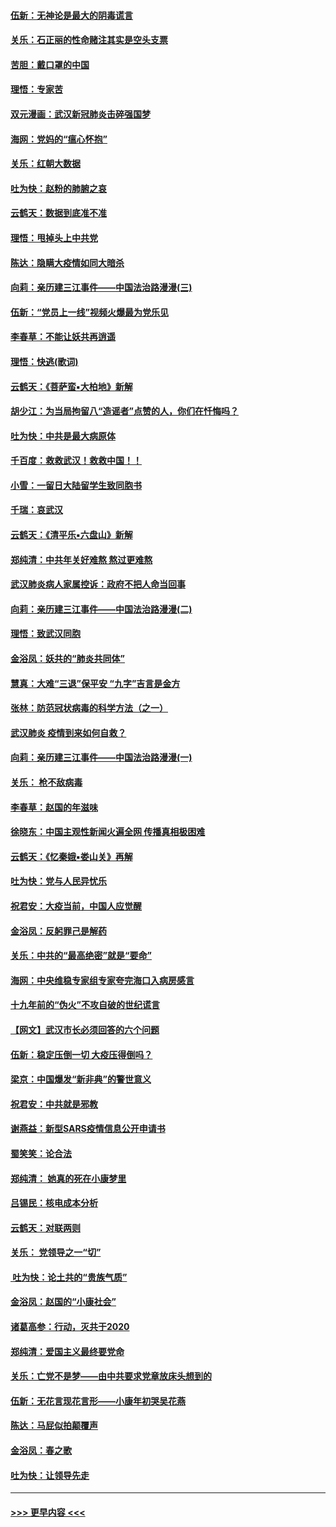 #### [伍新：无神论是最大的阴毒谎言](../pages/nsc993/n11846129.md?t=02070122) 
#### [关乐：石正丽的性命赌注其实是空头支票](../pages/nsc993/n11846109.md?t=02070122) 
#### [苦胆：戴口罩的中国](../pages/nsc993/n11845576.md?t=02070122) 
#### [理悟：专家苦](../pages/nsc993/n11845564.md?t=02070122) 
#### [双元漫画：武汉新冠肺炎击碎强国梦](../pages/nsc993/n11843320.md?t=02070122) 
#### [海网：党妈的“瘟心怀抱”](../pages/nsc993/n11840740.md?t=02070122) 
#### [关乐：红朝大数据](../pages/nsc993/n11840675.md?t=02070122) 
#### [吐为快：赵粉的肺腑之哀](../pages/nsc993/n11840618.md?t=02070122) 
#### [云鹤天：数据到底准不准](../pages/nsc993/n11840325.md?t=02070122) 
#### [理悟：甩掉头上中共党](../pages/nsc993/n11838826.md?t=02070122) 
#### [陈达：隐瞒大疫情如同大暗杀](../pages/nsc993/n11838771.md?t=02070122) 
#### [向莉：亲历建三江事件——中国法治路漫漫(三)](../pages/nsc993/n11831825.md?t=02070122) 
#### [伍新：“党员上一线”视频火爆最为党乐见](../pages/nsc993/n11838200.md?t=02070122) 
#### [李春草：不能让妖共再逍遥](../pages/nsc993/n11838102.md?t=02070122) 
#### [理悟：快逃(歌词)](../pages/nsc993/n11838083.md?t=02070122) 
#### [云鹤天：《菩萨蛮▪大柏地》新解](../pages/nsc993/n11838059.md?t=02070122) 
#### [胡少江：为当局拘留八“造谣者”点赞的人，你们在忏悔吗？](../pages/nsc993/n11836801.md?t=02070122) 
#### [吐为快：中共是最大病原体](../pages/nsc993/n11836748.md?t=02070122) 
#### [千百度：救救武汉！救救中国！！](../pages/nsc993/n11836145.md?t=02070122) 
#### [小雪：一留日大陆留学生致同胞书](../pages/nsc993/n11834624.md?t=02070122) 
#### [千瑞：哀武汉](../pages/nsc993/n11833647.md?t=02070122) 
#### [云鹤天：《清平乐▪六盘山》新解](../pages/nsc993/n11833611.md?t=02070122) 
#### [郑纯清：中共年关好难熬 熬过更难熬](../pages/nsc993/n11833489.md?t=02070122) 
#### [武汉肺炎病人家属控诉：政府不把人命当回事](../pages/nsc993/n11833205.md?t=02070122) 
#### [向莉：亲历建三江事件——中国法治路漫漫(二)](../pages/nsc993/n11829102.md?t=02070122) 
#### [理悟：致武汉同胞](../pages/nsc993/n11831522.md?t=02070122) 
#### [金浴凤：妖共的“肺炎共同体”](../pages/nsc993/n11829448.md?t=02070122) 
#### [慧真：大难“三退”保平安 “九字”吉言是金方](../pages/nsc993/n11829501.md?t=02070122) 
#### [张林：防范冠状病毒的科学方法（之一）](../pages/nsc993/n11828618.md?t=02070122) 
#### [武汉肺炎 疫情到来如何自救？](../pages/nsc993/n11827632.md?t=02070122) 
#### [向莉：亲历建三江事件——中国法治路漫漫(一)](../pages/nsc993/n11827190.md?t=02070122) 
#### [关乐： 枪不敌病毒](../pages/nsc993/n11826746.md?t=02070122) 
#### [李春草：赵国的年滋味](../pages/nsc993/n11826321.md?t=02070122) 
#### [徐晓东：中国主观性新闻火遍全网 传播真相极困难](../pages/nsc993/n11826508.md?t=02070122) 
#### [云鹤天：《忆秦娥▪娄山关》再解](../pages/nsc993/n11824682.md?t=02070122) 
#### [吐为快：党与人民异忧乐](../pages/nsc993/n11824660.md?t=02070122) 
#### [祝君安：大疫当前，中国人应觉醒](../pages/nsc993/n11821946.md?t=02070122) 
#### [金浴凤：反躬罪己是解药](../pages/nsc993/n11820280.md?t=02070122) 
#### [关乐：中共的“最高绝密”就是“要命”](../pages/nsc993/n11816946.md?t=02070122) 
#### [海网：中央维稳专家组专家夸完海口入病房感言](../pages/nsc993/n11815138.md?t=02070122) 
#### [十九年前的“伪火”不攻自破的世纪谎言](../pages/nsc993/n11813238.md?t=02070122) 
#### [【网文】武汉市长必须回答的六个问题](../pages/nsc993/n11813848.md?t=02070122) 
#### [伍新：稳定压倒一切 大疫压得倒吗？](../pages/nsc993/n11812634.md?t=02070122) 
#### [梁京：中国爆发“新非典”的警世意义](../pages/nsc993/n11812554.md?t=02070122) 
#### [祝君安：中共就是邪教](../pages/nsc993/n11812431.md?t=02070122) 
#### [谢燕益：新型SARS疫情信息公开申请书](../pages/nsc993/n11808840.md?t=02070122) 
#### [蜀笑笑：论合法](../pages/nsc993/n11808064.md?t=02070122) 
#### [郑纯清： 她真的死在小康梦里](../pages/nsc993/n11806623.md?t=02070122) 
#### [吕锡民：核电成本分析](../pages/nsc993/n11806284.md?t=02070122) 
#### [云鹤天：对联两则](../pages/nsc993/n11805957.md?t=02070122) 
#### [关乐： 党领导之一“切”](../pages/nsc993/n11804505.md?t=02070122) 
#### [ 吐为快：论土共的“贵族气质”](../pages/nsc993/n11804490.md?t=02070122) 
#### [金浴凤：赵国的“小康社会”](../pages/nsc993/n11804452.md?t=02070122) 
#### [诸葛高参：行动，灭共于2020](../pages/nsc993/n11804120.md?t=02070122) 
#### [郑纯清：爱国主义最终要党命](../pages/nsc993/n11802197.md?t=02070122) 
#### [关乐：亡党不是梦——由中共要求党章放床头想到的](../pages/nsc993/n11802156.md?t=02070122) 
#### [伍新：无花言现花言形——小康年初哭吴花燕](../pages/nsc993/n11800044.md?t=02070122) 
#### [陈达：马屁似拍颠覆声](../pages/nsc993/n11800010.md?t=02070122) 
#### [金浴凤：春之歌](../pages/nsc993/n11797687.md?t=02070122) 
#### [吐为快：让领导先走](../pages/nsc993/n11797512.md?t=02070122) 

----
#### [ >>> 更早内容 <<< ](../indexes/nsc993-earlier.md)
